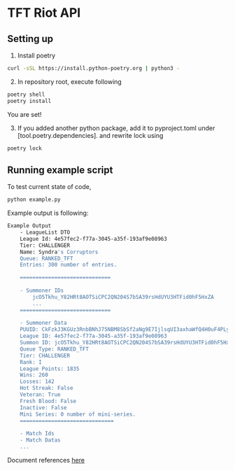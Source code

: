 # TFT Riot API


## Setting up

1. Install poetry
```bash
curl -sSL https://install.python-poetry.org | python3 -
```

2. In repository root, execute following
```bash
poetry shell
poetry install
```
You are set!

3. If you added another python package, add it to pyproject.toml under [tool.poetry.dependencies]. and rewrite lock using
```bash
poetry lock
```

## Running example script
To test current state of code,

```bash
python example.py
```

Example output is following:

```bash
Example Output
    - LeagueList DTO
    League Id: 4e57fec2-f77a-3045-a35f-193af9e08963
    Tier: CHALLENGER
    Name: Syndra's Corruptors
    Queue: RANKED_TFT
    Entries: 300 number of entries.

    =============================
    
    - Summoner IDs
        jcO5Tkhu_Y82HRt8AOTSiCPC2QN204S7bSA39rsHdUYU3HTFid0hF5HxZA
        ...
    =============================
    
    - Summoner Data
    PUUID: CkFzkJ3KGUz3RnbBNhJ75NBM8SbSf2aNg9E7IjlsqUI3axhaWfQ4H0uF4PLyKnG1PR3dFuHAtBBIYw
    League ID: 4e57fec2-f77a-3045-a35f-193af9e08963
    Summon ID: jcO5Tkhu_Y82HRt8AOTSiCPC2QN204S7bSA39rsHdUYU3HTFid0hF5HxZA
    Queue Type: RANKED_TFT
    Tier: CHALLENGER
    Rank: I
    League Points: 1835
    Wins: 260
    Losses: 142
    Hot Streak: False
    Veteran: True
    Fresh Blood: False
    Inactive: False
    Mini Series: 0 number of mini-series.
    ==============================
    
    - Match Ids
    - Match Datas
    ...
```



Document references [here](https://developer.riotgames.com/)